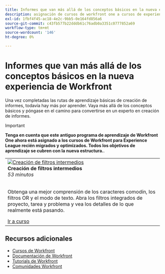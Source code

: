 ```yaml
---
title: Informes que van más allá de los conceptos básicos en la nueva experiencia de Workfront
description: asignación de cursos de workfront one a cursos de experience league
exl-id: 1fbf4f45-ac18-4e2c-9bb5-0e164fd856a6
source-git-commit: c43fb577b22dddb61c76adb0a3351c0777852a69
workflow-type: tm+mt
source-wordcount: '146'
ht-degree: 0%

---
```


# Informes que van más allá de los conceptos básicos en la nueva experiencia de Workfront

Una vez completadas las rutas de aprendizaje básicas de creación de informes, todavía hay más por aprender. Vaya más allá de los conceptos básicos y póngase en el camino para convertirse en un experto en creación de informes.

>[!IMPORTANT]
>
>**Tenga en cuenta que este antiguo programa de aprendizaje de Workfront One ahora está asignado a los cursos de Workfront para Experience League recién migrados y optimizados.  Todos los objetivos de aprendizaje se cubren con la nueva estructura.**.

<table>
  <tr>
   <td>
      <a href="https://experienceleague.adobe.com/?recommended=Workfront-U-1-2022.2.reporting">
      <img alt="Creación de filtros intermedios" src="https://cdn.experienceleague.adobe.com/thumb/create-intermediate-filters.png"/>
      </a>
      <div>
         <strong>Creación de filtros intermedios</strong></a>         
         <br/><em>53 minutos</em>
      </div>
      <p>
        <br/>
         Obtenga una mejor comprensión de los caracteres comodín, los filtros OR y el modo de texto. Abra los filtros integrados de proyecto, tarea y problema y vea los detalles de lo que realmente está pasando.
      </p>
      <a  rel="noreferrer" target="_blank" href="https://experienceleague.adobe.com/?recommended=Workfront-U-1-2022.2.reporting" class="spectrum-Button spectrum-Button--primary spectrum-Button--sizeM">
      <span class="spectrum-Button-label has-no-wrap has-text-weight-bold">Ir a curso</span>
      </a>
   </td>   
  </tr>

</table>

## Recursos adicionales

* [Cursos de Workfront](https://experienceleague.adobe.com/?lang=en&amp;Solution=Workfront#courses)
* [Documentación de Workfront](https://experienceleague.adobe.com/docs/workfront.html)
* [Tutorials de Workfront](https://experienceleague.adobe.com/docs/workfront-learn/tutorials-workfront/home.html)
* [Comunidades Workfront](https://experienceleaguecommunities.adobe.com/t5/workfront/ct-p/workfront)

